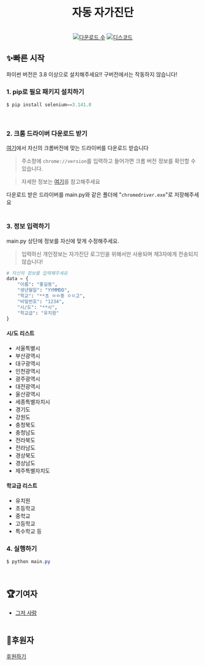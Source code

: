 <h1 align="center">자동 자가진단</h1>
<div align="center">

<br>
<a href="https://github.com/Sol-Studio/auto_jagajindan/releases"><img src="https://img.shields.io/github/downloads/Sol-Studio/auto_jagajindan/total" alt="다운로드 수"></a>
<a href="https://discord.gg/auytc6qS83"><img src="https://img.shields.io/discord/851458756532895769?label=discord" alt="디스코드"></a>
</div>

## ✨빠른 시작
파이썬 버전은 3.8 이상으로 설치해주세요!! 구버전에서는 작동하지 않습니다!<br>
### 1. pip로 필요 패키지 설치하기
```powershell
$ pip install selenium==3.141.0
```
<br>

### 2. 크롬 드라이버 다운로드 받기
[여기](https://chromedriver.chromium.org/downloads)에서 자신의 크롬버전에 맞는 드라이버를 다운로드 받습니다<br>
> 주소창에 `chrome://version`를 입력하고 들어가면 크롬 버전 정보를 확인할 수 있습니다.

> 자세한 정보는 [여기](https://kminito.tistory.com/78)를 참고해주세요

다운로드 받은 드라이버를 main.py와 같은 폴더에 "`chromedriver.exe`"로 저장해주세요
<br><br>

### 3. 정보 입력하기
main.py 상단에 정보를 자신에 맞게 수정해주세요. <br>
> 입력하신 개인정보는 자가진단 로그인을 위해서만 사용되며 제3자에게 전송되지 않습니다!


```python
# 자신의 정보를 입력해주세요
data = {
    "이름": "홍길동",
    "생년월일": "YYMMDD",
    "학교": "**초 ㅁㅁ중 ㅇㅇ고",
    "비밀번호": "1234",
    "시/도": "**시",
    "학교급": "유치원"
}
```
#### 시/도 리스트
 - 서울특별시
 - 부산광역시
 - 대구광역시
 - 인천광역시
 - 광주광역시
 - 대전광역시
 - 울산광역시
 - 세종특별자치시
 - 경기도
 - 강원도
 - 충청북도
 - 충청남도
 - 전라북도
 - 전라남도
 - 경상북도
 - 경상남도
 - 제주특별자치도

#### 학교급 리스트
 - 유치원
 - 초등학교
 - 중학교
 - 고등학교
 - 특수학교 등

### 4. 실행하기
```powershell
$ python main.py
```
<br>

## 🏆기여자
 - [그저 사람](https://github.com/Sol-Studio)
<br><br>

## 💖후원자
[후원하기](https://toss.me/solstudio)
